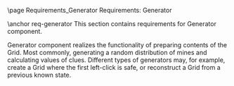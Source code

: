 \page Requirements_Generator Requirements: Generator

\anchor req-generator
This section contains requirements for Generator component.

Generator component realizes the functionality of preparing contents of the Grid. Most commonly, generating a random distribution of mines and calculating values of clues. Different types of generators may, for example, create a Grid where the first left-click is safe, or reconstruct a Grid from a previous known state.
